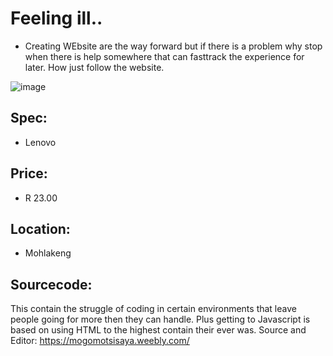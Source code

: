 # Feeling ill..

* Creating WEbsite are the way forward but if there is a problem why stop when there is help somewhere that can fasttrack the experience for later. How just follow the website. 

![image](https://user-images.githubusercontent.com/87011258/137719912-02606168-ad33-471b-a3dc-b0d84db598b6.png)

## Spec: 
* Lenovo 

## Price: 
* R 23.00 

## Location:
* Mohlakeng 

## Sourcecode: 

This contain the struggle of coding in certain environments that leave people going for more then they can handle. Plus getting to Javascript is based on using HTML to the highest contain their ever was.
Source and Editor: https://mogomotsisaya.weebly.com/

